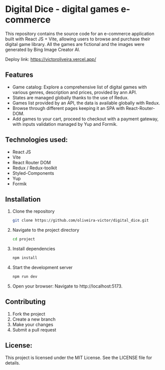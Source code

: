 # Digital Dice - digital games e-commerce

This repository contains the source code for an e-commerce application built with React JS + Vite, allowing users to browse and purchase their digital game library. All the games are fictional and the images were generated by Bing Image Creator AI.

Deploy link: https://victoroliveira.vercel.app/

## Features

* Game catalog: Explore a comprehensive list of digital games with various genres, description and prices, provided by ann API.
* States are managed globally thanks to the use of Redux.
* Games list provided by an API, the data is available globally with Redux.
* Browse through different pages keeping it an SPA with React-Router-DOM.
* Add games to your cart, proceed to checkout with a payment gateway, with inputs validation managed by Yup and Formik.

## Technologies used:
* React JS
* Vite
* React Router DOM
* Redux / Redux-toolkit
* Styled-Components
* Yup
* Formik

## Installation

1. Clone the repository
   ```bash
   git clone https://github.com/oliveira-victor/digital_dice.git

2. Navigate to the project directory
   ```bash
   cd project

3. Install dependencies
   ```bash
   npm install

4. Start the development server
   ```bash
   npm run dev

5. Open your browser: Navigate to http://localhost:5173.


## Contributing

1. Fork the project
2. Create a new branch
3. Make your changes
4. Submit a pull request

## License:
This project is licensed under the MIT License. See the LICENSE file for details.

<!--
# React + TypeScript + Vite

This template provides a minimal setup to get React working in Vite with HMR and some ESLint rules.

Currently, two official plugins are available:

- [@vitejs/plugin-react](https://github.com/vitejs/vite-plugin-react/blob/main/packages/plugin-react/README.md) uses [Babel](https://babeljs.io/) for Fast Refresh
- [@vitejs/plugin-react-swc](https://github.com/vitejs/vite-plugin-react-swc) uses [SWC](https://swc.rs/) for Fast Refresh

## Expanding the ESLint configuration

If you are developing a production application, we recommend updating the configuration to enable type aware lint rules:

- Configure the top-level `parserOptions` property like this:

```js
export default {
  // other rules...
  parserOptions: {
    ecmaVersion: 'latest',
    sourceType: 'module',
    project: ['./tsconfig.json', './tsconfig.node.json'],
    tsconfigRootDir: __dirname,
  },
}
```

- Replace `plugin:@typescript-eslint/recommended` to `plugin:@typescript-eslint/recommended-type-checked` or `plugin:@typescript-eslint/strict-type-checked`
- Optionally add `plugin:@typescript-eslint/stylistic-type-checked`
- Install [eslint-plugin-react](https://github.com/jsx-eslint/eslint-plugin-react) and add `plugin:react/recommended` & `plugin:react/jsx-runtime` to the `extends` list
-->
